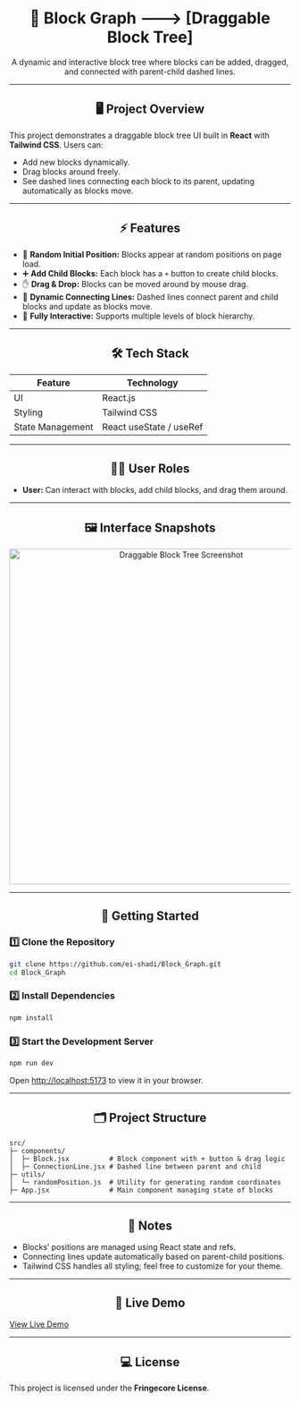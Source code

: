 <div align="center">

# 🧩 Block Graph ---> [Draggable Block Tree]

A dynamic and interactive block tree where blocks can be added, dragged, and connected with parent-child dashed lines.

</div>

---

<div align="center">

## 🖥️ Project Overview

</div>

This project demonstrates a draggable block tree UI built in **React** with **Tailwind CSS**. Users can:

* Add new blocks dynamically.
* Drag blocks around freely.
* See dashed lines connecting each block to its parent, updating automatically as blocks move.

---

<div align="center">

## ⚡ Features

</div>

* 🎯 **Random Initial Position:** Blocks appear at random positions on page load.
* ➕ **Add Child Blocks:** Each block has a `+` button to create child blocks.
* ✋ **Drag & Drop:** Blocks can be moved around by mouse drag.
* 📏 **Dynamic Connecting Lines:** Dashed lines connect parent and child blocks and update as blocks move.
* 🧩 **Fully Interactive:** Supports multiple levels of block hierarchy.

---

<div align="center">

## 🛠️ Tech Stack

</div>

| Feature          | Technology              |
| ---------------- | ----------------------- |
| UI               | React.js                |
| Styling          | Tailwind CSS            |
| State Management | React useState / useRef |

---

<div align="center">

## 🧑‍💻 User Roles

</div>

* **User:** Can interact with blocks, add child blocks, and drag them around.

---

<div align="center">

## 🖼️ Interface Snapshots

</div>

<div align="center">
  <img src="https://i.ibb.co.com/Jw2c0GPT/Block-Graph.png" alt="Draggable Block Tree Screenshot" class="rounded-lg shadow-lg" width="600"/>
</div>

---

<div align="center">

## 🚀 Getting Started

</div>

### 1️⃣ Clone the Repository

```bash
git clone https://github.com/ei-shadi/Block_Graph.git
cd Block_Graph
```

### 2️⃣ Install Dependencies

```bash
npm install
```

### 3️⃣ Start the Development Server

```bash
npm run dev
```

Open [http://localhost:5173](http://localhost:5173) to view it in your browser.

---

<div align="center">

## 🗂️ Project Structure

</div>

```
src/
├─ components/
│  ├─ Block.jsx          # Block component with + button & drag logic
│  ├─ ConnectionLine.jsx # Dashed line between parent and child
├─ utils/
│  └─ randomPosition.js  # Utility for generating random coordinates
├─ App.jsx               # Main component managing state of blocks
```

---

<div align="center">

## 📌 Notes

</div>

* Blocks’ positions are managed using React state and refs.
* Connecting lines update automatically based on parent-child positions.
* Tailwind CSS handles all styling; feel free to customize for your theme.

---

<div align="center">

## 🔗 Live Demo

</div>

[View Live Demo](https://blockgraph.netlify.app/)

---

<div align="center">

## 💻 License

</div>

This project is licensed under the **Fringecore License**.
